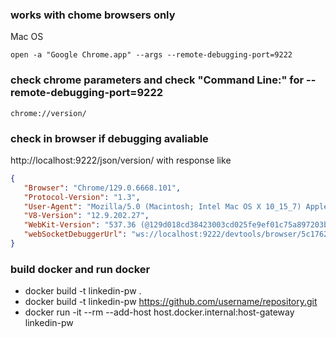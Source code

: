 ### works with chome browsers only 

Mac OS
```
open -a "Google Chrome.app" --args --remote-debugging-port=9222
```

### check chrome parameters and check "Command Line:" for  --remote-debugging-port=9222
```
chrome://version/
```

### check in browser if debugging avaliable

http://localhost:9222/json/version/ with response like

```json
{
   "Browser": "Chrome/129.0.6668.101",
   "Protocol-Version": "1.3",
   "User-Agent": "Mozilla/5.0 (Macintosh; Intel Mac OS X 10_15_7) AppleWebKit/537.36 (KHTML, like Gecko) Chrome/129.0.0.0 Safari/537.36",
   "V8-Version": "12.9.202.27",
   "WebKit-Version": "537.36 (@129d018cd38423003cd025fe9ef01c75a897203b)",
   "webSocketDebuggerUrl": "ws://localhost:9222/devtools/browser/5c17626d-5a62-4060-8f17-dc20ff9609de"
}
```


### build docker and run docker
- docker build -t linkedin-pw .
- docker build -t linkedin-pw https://github.com/username/repository.git
- docker run -it --rm --add-host host.docker.internal:host-gateway linkedin-pw 